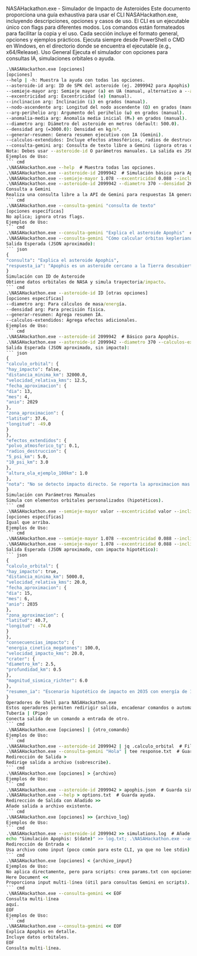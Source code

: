 NASAHackathon.exe - Simulador de Impacto de Asteroides
Este documento proporciona una guía exhaustiva para usar el CLI NASAHackathon.exe, incluyendo descripciones, opciones y casos de uso. El CLI es un ejecutable único con flags para diferentes modos. Los comandos están formateados para facilitar la copia y el uso. Cada sección incluye el formato general, opciones y ejemplos prácticos.
Ejecuta siempre desde PowerShell o CMD en Windows, en el directorio donde se encuentra el ejecutable (e.g., x64/Release).
Uso General
Ejecuta el simulador con opciones para consultas IA, simulaciones orbitales o ayuda.
``` cmd
.\NASAHackathon.exe [opciones]
[opciones]
--help | -h: Muestra la ayuda con todas las opciones.
--asteroide-id arg: ID de SPK del asteroide (ej. 2099942 para Apophis). Obtiene datos de NASA API.
--semieje-mayor arg: Semieje mayor (a) en UA (manual, alternativo a --asteroide-id).
--excentricidad arg: Excentricidad (e) (manual).
--inclinacion arg: Inclinación (i) en grados (manual).
--nodo-ascendente arg: Longitud del nodo ascendente (Ω) en grados (manual).
--arg-perihelio arg: Argumento del perihelio (ω) en grados (manual).
--anomalia-media arg: Anomalía media inicial (M₀) en grados (manual).
--diametro arg: Diámetro del asteroide en metros (default: 500.0).
--densidad arg (=3000.0): Densidad en kg/m³.
--generar-resumen: Genera resumen ejecutivo con IA (Gemini).
--calculos-extendidos: Incluye efectos atmosféricos, radios de destrucción y altura de olas.
--consulta-gemini arg: Consulta de texto libre a Gemini (ignora otras opciones).
Nota: Debes usar --asteroide-id O parámetros manuales. La salida es JSON con detalles orbitales, impactos y más.
Ejemplos de Uso:
``` cmd
.\NASAHackathon.exe --help  # Muestra todas las opciones.
.\NASAHackathon.exe --asteroide-id 2099942  # Simulación básica para Apophis.
.\NASAHackathon.exe --semieje-mayor 1.078 --excentricidad 0.088 --inclinacion 10.593 --nodo-ascendente 204.446 --arg-perihelio 151.246 --anomalia-media 245.892  # Simulación manual.
.\NASAHackathon.exe --asteroide-id 2099942 --diametro 370 --densidad 2600 --generar-resumen --calculos-extendidos  # Completa con IA y extendidos.
Consulta a Gemini
Realiza una consulta libre a la API de Gemini para respuestas IA generales.
``` cmd
.\NASAHackathon.exe --consulta-gemini "consulta de texto"
[opciones específicas]
No aplica; ignora otras flags.
Ejemplos de Uso:
``` cmd
.\NASAHackathon.exe --consulta-gemini "Explica el asteroide Apophis"  # Consulta simple.
.\NASAHackathon.exe --consulta-gemini "Cómo calcular órbitas keplerianas"  # Tema técnico.
Salida Esperada (JSON aproximado):
``` json
{
"consulta": "Explica el asteroide Apophis",
"respuesta_ia": "Apophis es un asteroide cercano a la Tierra descubierto en 2004. Pasará cerca en 2029, pero no impactará."
}
Simulación con ID de Asteroide
Obtiene datos orbitales de NASA y simula trayectoria/impacto.
``` cmd
.\NASAHackathon.exe --asteroide-id ID [otras opciones]
[opciones específicas]
--diametro arg: Para cálculos de masa/energía.
--densidad arg: Para precisión física.
--generar-resumen: Agrega resumen IA.
--calculos-extendidos: Agrega efectos adicionales.
Ejemplos de Uso:
``` cmd
.\NASAHackathon.exe --asteroide-id 2099942  # Básico para Apophis.
.\NASAHackathon.exe --asteroide-id 2099942 --diametro 370 --calculos-extendidos  # Con extendidos.
Salida Esperada (JSON aproximado, sin impacto):
``` json
{
"calculo_orbital": {
"hay_impacto": false,
"distancia_minima_km": 32000.0,
"velocidad_relativa_kms": 12.5,
"fecha_aproximacion": {
"dia": 13,
"mes": 4,
"anio": 2029
},
"zona_aproximacion": {
"latitud": 37.6,
"longitud": -49.0
}
},
"efectos_extendidos": {
"polvo_atmosferico_tg": 0.1,
"radios_destruccion": {
"5_psi_km": 5.0,
"10_psi_km": 3.0
},
"altura_ola_ejemplo_100km": 1.0
},
"nota": "No se detecto impacto directo. Se reporta la aproximacion mas cercana."
}
Simulación con Parámetros Manuales
Simula con elementos orbitales personalizados (hipotéticos).
``` cmd
.\NASAHackathon.exe --semieje-mayor valor --excentricidad valor --inclinacion valor --nodo-ascendente valor --arg-perihelio valor --anomalia-media valor [otras opciones]
[opciones específicas]
Igual que arriba.
Ejemplos de Uso:
``` cmd
.\NASAHackathon.exe --semieje-mayor 1.078 --excentricidad 0.088 --inclinacion 10.593 --nodo-ascendente 204.446 --arg-perihelio 151.246 --anomalia-media 245.892 --diametro 150  # Básico manual.
.\NASAHackathon.exe --semieje-mayor 1.078 --excentricidad 0.088 --inclinacion 10.593 --nodo-ascendente 204.446 --arg-perihelio 151.246 --anomalia-media 245.892 --generar-resumen  # Con resumen IA.
Salida Esperada (JSON aproximado, con impacto hipotético):
``` json
{
"calculo_orbital": {
"hay_impacto": true,
"distancia_minima_km": 5000.0,
"velocidad_relativa_kms": 20.0,
"fecha_aproximacion": {
"dia": 15,
"mes": 6,
"anio": 2035
},
"zona_aproximacion": {
"latitud": 40.7,
"longitud": -74.0
}
},
"consecuencias_impacto": {
"energia_cinetica_megatones": 100.0,
"velocidad_impacto_kms": 20.0,
"crater": {
"diametro_km": 2.5,
"profundidad_km": 0.5
},
"magnitud_sismica_richter": 6.0
},
"resumen_ia": "Escenario hipotético de impacto en 2035 con energía de 100 megatones. Posible cráter de 2.5 km."
}
Operadores de Shell para NASAHackathon.exe
Estos operadores permiten redirigir salida, encadenar comandos o automatizar.
Tubería | (Pipe)
Conecta salida de un comando a entrada de otro.
``` cmd
.\NASAHackathon.exe [opciones] | {otro_comando}
Ejemplos de Uso:
``` cmd
.\NASAHackathon.exe --asteroide-id 2099942 | jq .calculo_orbital  # Filtra JSON con jq (si instalado).
.\NASAHackathon.exe --consulta-gemini "Hola" | tee response.txt  # Guarda y muestra respuesta.
Redirección de Salida >
Redirige salida a archivo (sobrescribe).
``` cmd
.\NASAHackathon.exe [opciones] > {archivo}
Ejemplos de Uso:
``` cmd
.\NASAHackathon.exe --asteroide-id 2099942 > apophis.json  # Guarda simulación en JSON.
.\NASAHackathon.exe --help > options.txt  # Guarda ayuda.
Redirección de Salida con Añadido >>
Añade salida a archivo existente.
``` cmd
.\NASAHackathon.exe [opciones] >> {archivo_log}
Ejemplos de Uso:
``` cmd
.\NASAHackathon.exe --asteroide-id 2099942 >> simulations.log  # Añade a log.
echo "Simulación Apophis: $(date)" >> log.txt; .\NASAHackathon.exe --asteroide-id 2099942 >> log.txt  # Añade timestamp y salida.
Redirección de Entrada <
Usa archivo como input (poco común para este CLI, ya que no lee stdin).
``` cmd
.\NASAHackathon.exe [opciones] < {archivo_input}
Ejemplos de Uso:
No aplica directamente, pero para scripts: crea params.txt con opciones, pero CLI usa args.
Here Document <<
Proporciona input multi-línea (útil para consultas Gemini en scripts).
``` cmd
.\NASAHackathon.exe --consulta-gemini << EOF
Consulta multi-línea
aquí.
EOF
Ejemplos de Uso:
``` cmd
.\NASAHackathon.exe --consulta-gemini << EOF
Explica Apophis en detalle.
Incluye datos orbitales.
EOF
Consulta multi-línea.
```